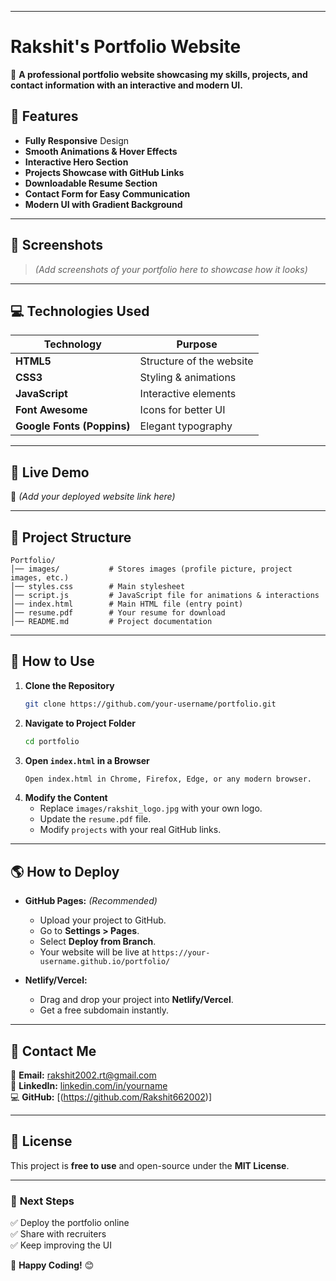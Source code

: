 
---

# **Rakshit's Portfolio Website**  

🚀 **A professional portfolio website showcasing my skills, projects, and contact information with an interactive and modern UI.**  

## **🌟 Features**
- **Fully Responsive** Design  
- **Smooth Animations & Hover Effects**  
- **Interactive Hero Section**  
- **Projects Showcase with GitHub Links**  
- **Downloadable Resume Section**  
- **Contact Form for Easy Communication**  
- **Modern UI with Gradient Background**  

---

## **📸 Screenshots**
> _(Add screenshots of your portfolio here to showcase how it looks)_

---

## **💻 Technologies Used**
| **Technology**  | **Purpose**  |
|---------------|-------------|
| **HTML5**     | Structure of the website |
| **CSS3**      | Styling & animations |
| **JavaScript** | Interactive elements |
| **Font Awesome** | Icons for better UI |
| **Google Fonts (Poppins)** | Elegant typography |

---

## **🚀 Live Demo**
🔗 _(Add your deployed website link here)_  

---

## **📂 Project Structure**
```
Portfolio/
│── images/           # Stores images (profile picture, project images, etc.)
│── styles.css        # Main stylesheet
│── script.js         # JavaScript file for animations & interactions
│── index.html        # Main HTML file (entry point)
│── resume.pdf        # Your resume for download
│── README.md         # Project documentation
```

---

## **📜 How to Use**
1. **Clone the Repository**
   ```bash
   git clone https://github.com/your-username/portfolio.git
   ```
2. **Navigate to Project Folder**
   ```bash
   cd portfolio
   ```
3. **Open `index.html` in a Browser**
   ```bash
   Open index.html in Chrome, Firefox, Edge, or any modern browser.
   ```
4. **Modify the Content**
   - Replace `images/rakshit_logo.jpg` with your own logo.  
   - Update the `resume.pdf` file.  
   - Modify `projects` with your real GitHub links.  

---

## **🌎 How to Deploy**
- **GitHub Pages:** _(Recommended)_
  - Upload your project to GitHub.
  - Go to **Settings > Pages**.
  - Select **Deploy from Branch**.
  - Your website will be live at `https://your-username.github.io/portfolio/`

- **Netlify/Vercel:**  
  - Drag and drop your project into **Netlify/Vercel**.
  - Get a free subdomain instantly.

---

## **📩 Contact Me**
📧 **Email:** rakshit2002.rt@gmail.com  
🔗 **LinkedIn:** [linkedin.com/in/yourname](https://linkedin.com/in/yourname)  
💻 **GitHub:**  [(https://github.com/Rakshit662002)]

---

## **📜 License**
This project is **free to use** and open-source under the **MIT License**.  

---

### 🎯 **Next Steps**
✅ Deploy the portfolio online  
✅ Share with recruiters  
✅ Keep improving the UI  

🚀 **Happy Coding!** 😊

